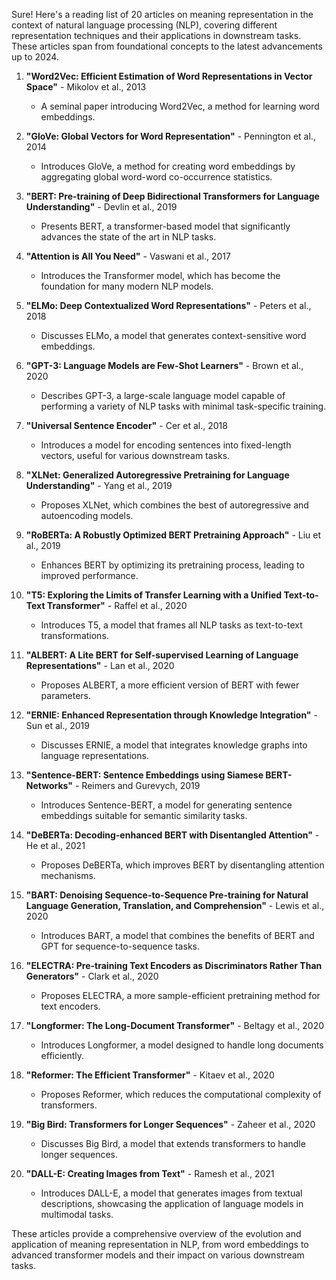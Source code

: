 Sure! Here's a reading list of 20 articles on meaning representation in the context of natural language processing (NLP), covering different representation techniques and their applications in downstream tasks. These articles span from foundational concepts to the latest advancements up to 2024.

1. **"Word2Vec: Efficient Estimation of Word Representations in Vector Space"** - Mikolov et al., 2013
   - A seminal paper introducing Word2Vec, a method for learning word embeddings.

2. **"GloVe: Global Vectors for Word Representation"** - Pennington et al., 2014
   - Introduces GloVe, a method for creating word embeddings by aggregating global word-word co-occurrence statistics.

3. **"BERT: Pre-training of Deep Bidirectional Transformers for Language Understanding"** - Devlin et al., 2019
   - Presents BERT, a transformer-based model that significantly advances the state of the art in NLP tasks.

4. **"Attention is All You Need"** - Vaswani et al., 2017
   - Introduces the Transformer model, which has become the foundation for many modern NLP models.

5. **"ELMo: Deep Contextualized Word Representations"** - Peters et al., 2018
   - Discusses ELMo, a model that generates context-sensitive word embeddings.

6. **"GPT-3: Language Models are Few-Shot Learners"** - Brown et al., 2020
   - Describes GPT-3, a large-scale language model capable of performing a variety of NLP tasks with minimal task-specific training.

7. **"Universal Sentence Encoder"** - Cer et al., 2018
   - Introduces a model for encoding sentences into fixed-length vectors, useful for various downstream tasks.

8. **"XLNet: Generalized Autoregressive Pretraining for Language Understanding"** - Yang et al., 2019
   - Proposes XLNet, which combines the best of autoregressive and autoencoding models.

9. **"RoBERTa: A Robustly Optimized BERT Pretraining Approach"** - Liu et al., 2019
   - Enhances BERT by optimizing its pretraining process, leading to improved performance.

10. **"T5: Exploring the Limits of Transfer Learning with a Unified Text-to-Text Transformer"** - Raffel et al., 2020
    - Introduces T5, a model that frames all NLP tasks as text-to-text transformations.

11. **"ALBERT: A Lite BERT for Self-supervised Learning of Language Representations"** - Lan et al., 2020
    - Proposes ALBERT, a more efficient version of BERT with fewer parameters.

12. **"ERNIE: Enhanced Representation through Knowledge Integration"** - Sun et al., 2019
    - Discusses ERNIE, a model that integrates knowledge graphs into language representations.

13. **"Sentence-BERT: Sentence Embeddings using Siamese BERT-Networks"** - Reimers and Gurevych, 2019
    - Introduces Sentence-BERT, a model for generating sentence embeddings suitable for semantic similarity tasks.

14. **"DeBERTa: Decoding-enhanced BERT with Disentangled Attention"** - He et al., 2021
    - Proposes DeBERTa, which improves BERT by disentangling attention mechanisms.

15. **"BART: Denoising Sequence-to-Sequence Pre-training for Natural Language Generation, Translation, and Comprehension"** - Lewis et al., 2020
    - Introduces BART, a model that combines the benefits of BERT and GPT for sequence-to-sequence tasks.

16. **"ELECTRA: Pre-training Text Encoders as Discriminators Rather Than Generators"** - Clark et al., 2020
    - Proposes ELECTRA, a more sample-efficient pretraining method for text encoders.

17. **"Longformer: The Long-Document Transformer"** - Beltagy et al., 2020
    - Introduces Longformer, a model designed to handle long documents efficiently.

18. **"Reformer: The Efficient Transformer"** - Kitaev et al., 2020
    - Proposes Reformer, which reduces the computational complexity of transformers.

19. **"Big Bird: Transformers for Longer Sequences"** - Zaheer et al., 2020
    - Discusses Big Bird, a model that extends transformers to handle longer sequences.

20. **"DALL-E: Creating Images from Text"** - Ramesh et al., 2021
    - Introduces DALL-E, a model that generates images from textual descriptions, showcasing the application of language models in multimodal tasks.

These articles provide a comprehensive overview of the evolution and application of meaning representation in NLP, from word embeddings to advanced transformer models and their impact on various downstream tasks.